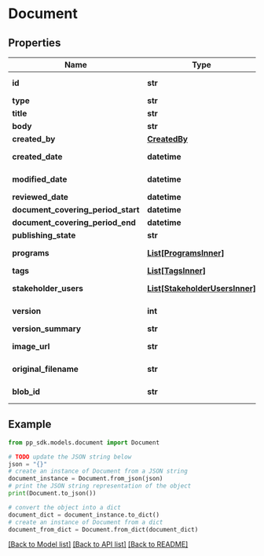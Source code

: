 # Document


## Properties

Name | Type | Description | Notes
------------ | ------------- | ------------- | -------------
**id** | **str** |  | [optional] [readonly] 
**type** | **str** |  | [optional] 
**title** | **str** |  | 
**body** | **str** |  | [optional] 
**created_by** | [**CreatedBy**](CreatedBy.md) |  | [optional] 
**created_date** | **datetime** |  | [optional] [readonly] 
**modified_date** | **datetime** |  | [optional] [readonly] 
**reviewed_date** | **datetime** |  | [optional] 
**document_covering_period_start** | **datetime** |  | [optional] 
**document_covering_period_end** | **datetime** |  | [optional] 
**publishing_state** | **str** |  | [optional] 
**programs** | [**List[ProgramsInner]**](ProgramsInner.md) |  | [optional] [readonly] 
**tags** | [**List[TagsInner]**](TagsInner.md) |  | [optional] 
**stakeholder_users** | [**List[StakeholderUsersInner]**](StakeholderUsersInner.md) |  | [optional] [readonly] 
**version** | **int** |  | [optional] [readonly] 
**version_summary** | **str** |  | [optional] 
**image_url** | **str** |  | [optional] [readonly] 
**original_filename** | **str** |  | [optional] [readonly] 
**blob_id** | **str** |  | [optional] [readonly] 

## Example

```python
from pp_sdk.models.document import Document

# TODO update the JSON string below
json = "{}"
# create an instance of Document from a JSON string
document_instance = Document.from_json(json)
# print the JSON string representation of the object
print(Document.to_json())

# convert the object into a dict
document_dict = document_instance.to_dict()
# create an instance of Document from a dict
document_from_dict = Document.from_dict(document_dict)
```
[[Back to Model list]](../README.md#documentation-for-models) [[Back to API list]](../README.md#documentation-for-api-endpoints) [[Back to README]](../README.md)


